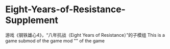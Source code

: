 # Eight-Years-of-Resistance-Supplement
游戏《钢铁雄心4》，“八年抗战（Eight Years of Resistance）”的子模组
This is a game submod of the game mod "<Eight Years of Resistance >" of the game <Hearts of Iron IV> 
